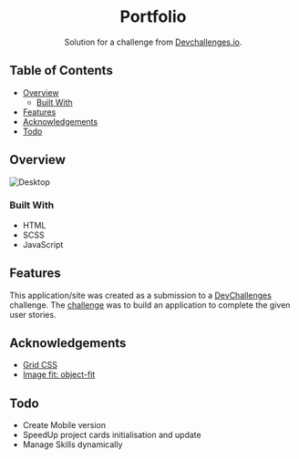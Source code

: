 <!-- Please update value in the {}  -->

<h1 align="center">Portfolio</h1>

<div align="center">
   Solution for a challenge from  <a href="http://devchallenges.io" target="_blank">Devchallenges.io</a>.
</div>

## Table of Contents

- [Overview](#overview)
  - [Built With](#built-with)
- [Features](#features)
- [Acknowledgements](#acknowledgements)
- [Todo](#todo)

## Overview

![Desktop](./Desktop.png)

### Built With

 - HTML
 - SCSS
 - JavaScript

## Features

This application/site was created as a submission to a [DevChallenges](https://devchallenges.io/challenges) challenge. The [challenge](https://devchallenges.io/challenges/5ZnOYsSXM24JWnCsNFlt) was to build an application to complete the given user stories.

## Acknowledgements

- [Grid CSS](https://css-tricks.com/snippets/css/complete-guide-grid/)
- [Image fit: object-fit](https://developer.mozilla.org/en-US/docs/Web/CSS/object-fit)

## Todo

 - Create Mobile version
 - SpeedUp project cards initialisation and update 
 - Manage Skills dynamically